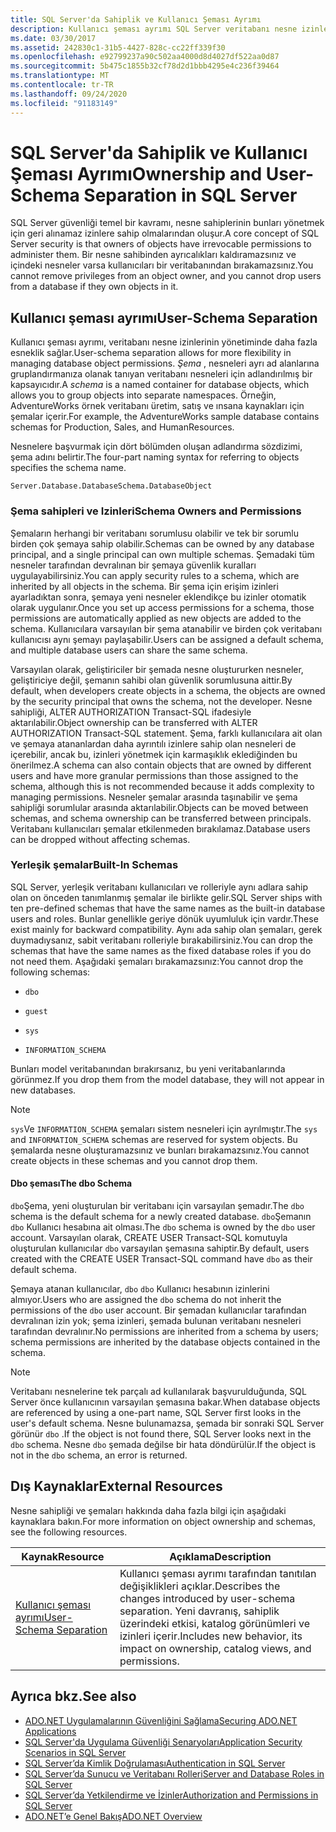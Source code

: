 ```yaml
---
title: SQL Server'da Sahiplik ve Kullanıcı Şeması Ayrımı
description: Kullanıcı şeması ayrımı SQL Server veritabanı nesne izinlerini yönetirken esnekliğe nasıl izin verdiğini öğrenin. Şemalar nesneleri ayrı ad alanlarına gruplar.
ms.date: 03/30/2017
ms.assetid: 242830c1-31b5-4427-828c-cc22ff339f30
ms.openlocfilehash: e92799237a90c502aa4000d8d4027df522aa0d87
ms.sourcegitcommit: 5b475c1855b32cf78d2d1bbb4295e4c236f39464
ms.translationtype: MT
ms.contentlocale: tr-TR
ms.lasthandoff: 09/24/2020
ms.locfileid: "91183149"
---
```

# <a name="ownership-and-user-schema-separation-in-sql-server"></a><span data-ttu-id="35dd4-104">SQL Server'da Sahiplik ve Kullanıcı Şeması Ayrımı</span><span class="sxs-lookup"><span data-stu-id="35dd4-104">Ownership and User-Schema Separation in SQL Server</span></span>

<span data-ttu-id="35dd4-105">SQL Server güvenliği temel bir kavramı, nesne sahiplerinin bunları yönetmek için geri alınamaz izinlere sahip olmalarından oluşur.</span><span class="sxs-lookup"><span data-stu-id="35dd4-105">A core concept of SQL Server security is that owners of objects have irrevocable permissions to administer them.</span></span> <span data-ttu-id="35dd4-106">Bir nesne sahibinden ayrıcalıkları kaldıramazsınız ve içindeki nesneler varsa kullanıcıları bir veritabanından bırakamazsınız.</span><span class="sxs-lookup"><span data-stu-id="35dd4-106">You cannot remove privileges from an object owner, and you cannot drop users from a database if they own objects in it.</span></span>  
  
## <a name="user-schema-separation"></a><span data-ttu-id="35dd4-107">Kullanıcı şeması ayrımı</span><span class="sxs-lookup"><span data-stu-id="35dd4-107">User-Schema Separation</span></span>  

 <span data-ttu-id="35dd4-108">Kullanıcı şeması ayrımı, veritabanı nesne izinlerinin yönetiminde daha fazla esneklik sağlar.</span><span class="sxs-lookup"><span data-stu-id="35dd4-108">User-schema separation allows for more flexibility in managing database object permissions.</span></span> <span data-ttu-id="35dd4-109">*Şema* , nesneleri ayrı ad alanlarına gruplandırmanıza olanak tanıyan veritabanı nesneleri için adlandırılmış bir kapsayıcıdır.</span><span class="sxs-lookup"><span data-stu-id="35dd4-109">A *schema* is a named container for database objects, which allows you to group objects into separate namespaces.</span></span> <span data-ttu-id="35dd4-110">Örneğin, AdventureWorks örnek veritabanı üretim, satış ve ınsana kaynakları için şemalar içerir.</span><span class="sxs-lookup"><span data-stu-id="35dd4-110">For example, the AdventureWorks sample database contains schemas for Production, Sales, and HumanResources.</span></span>  
  
 <span data-ttu-id="35dd4-111">Nesnelere başvurmak için dört bölümden oluşan adlandırma sözdizimi, şema adını belirtir.</span><span class="sxs-lookup"><span data-stu-id="35dd4-111">The four-part naming syntax for referring to objects specifies the schema name.</span></span>  
  
```text
Server.Database.DatabaseSchema.DatabaseObject  
```  
  
### <a name="schema-owners-and-permissions"></a><span data-ttu-id="35dd4-112">Şema sahipleri ve Izinleri</span><span class="sxs-lookup"><span data-stu-id="35dd4-112">Schema Owners and Permissions</span></span>  

 <span data-ttu-id="35dd4-113">Şemaların herhangi bir veritabanı sorumlusu olabilir ve tek bir sorumlu birden çok şemaya sahip olabilir.</span><span class="sxs-lookup"><span data-stu-id="35dd4-113">Schemas can be owned by any database principal, and a single principal can own multiple schemas.</span></span> <span data-ttu-id="35dd4-114">Şemadaki tüm nesneler tarafından devralınan bir şemaya güvenlik kuralları uygulayabilirsiniz.</span><span class="sxs-lookup"><span data-stu-id="35dd4-114">You can apply security rules to a schema, which are inherited by all objects in the schema.</span></span> <span data-ttu-id="35dd4-115">Bir şema için erişim izinleri ayarladıktan sonra, şemaya yeni nesneler eklendikçe bu izinler otomatik olarak uygulanır.</span><span class="sxs-lookup"><span data-stu-id="35dd4-115">Once you set up access permissions for a schema, those permissions are automatically applied as new objects are added to the schema.</span></span> <span data-ttu-id="35dd4-116">Kullanıcılara varsayılan bir şema atanabilir ve birden çok veritabanı kullanıcısı aynı şemayı paylaşabilir.</span><span class="sxs-lookup"><span data-stu-id="35dd4-116">Users can be assigned a default schema, and multiple database users can share the same schema.</span></span>  
  
 <span data-ttu-id="35dd4-117">Varsayılan olarak, geliştiriciler bir şemada nesne oluştururken nesneler, geliştiriciye değil, şemanın sahibi olan güvenlik sorumlusuna aittir.</span><span class="sxs-lookup"><span data-stu-id="35dd4-117">By default, when developers create objects in a schema, the objects are owned by the security principal that owns the schema, not the developer.</span></span> <span data-ttu-id="35dd4-118">Nesne sahipliği, ALTER AUTHORIZATION Transact-SQL ifadesiyle aktarılabilir.</span><span class="sxs-lookup"><span data-stu-id="35dd4-118">Object ownership can be transferred with ALTER AUTHORIZATION Transact-SQL statement.</span></span> <span data-ttu-id="35dd4-119">Şema, farklı kullanıcılara ait olan ve şemaya atananlardan daha ayrıntılı izinlere sahip olan nesneleri de içerebilir, ancak bu, izinleri yönetmek için karmaşıklık eklediğinden bu önerilmez.</span><span class="sxs-lookup"><span data-stu-id="35dd4-119">A schema can also contain objects that are owned by different users and have more granular permissions than those assigned to the schema, although this is not recommended because it adds complexity to managing permissions.</span></span> <span data-ttu-id="35dd4-120">Nesneler şemalar arasında taşınabilir ve şema sahipliği sorumlular arasında aktarılabilir.</span><span class="sxs-lookup"><span data-stu-id="35dd4-120">Objects can be moved between schemas, and schema ownership can be transferred between principals.</span></span> <span data-ttu-id="35dd4-121">Veritabanı kullanıcıları şemalar etkilenmeden bırakılamaz.</span><span class="sxs-lookup"><span data-stu-id="35dd4-121">Database users can be dropped without affecting schemas.</span></span>  
  
### <a name="built-in-schemas"></a><span data-ttu-id="35dd4-122">Yerleşik şemalar</span><span class="sxs-lookup"><span data-stu-id="35dd4-122">Built-In Schemas</span></span>  

 <span data-ttu-id="35dd4-123">SQL Server, yerleşik veritabanı kullanıcıları ve rolleriyle aynı adlara sahip olan on önceden tanımlanmış şemalar ile birlikte gelir.</span><span class="sxs-lookup"><span data-stu-id="35dd4-123">SQL Server ships with ten pre-defined schemas that have the same names as the built-in database users and roles.</span></span> <span data-ttu-id="35dd4-124">Bunlar genellikle geriye dönük uyumluluk için vardır.</span><span class="sxs-lookup"><span data-stu-id="35dd4-124">These exist mainly for backward compatibility.</span></span> <span data-ttu-id="35dd4-125">Aynı ada sahip olan şemaları, gerek duymadıysanız, sabit veritabanı rolleriyle bırakabilirsiniz.</span><span class="sxs-lookup"><span data-stu-id="35dd4-125">You can drop the schemas that have the same names as the fixed database roles if you do not need them.</span></span> <span data-ttu-id="35dd4-126">Aşağıdaki şemaları bırakamazsınız:</span><span class="sxs-lookup"><span data-stu-id="35dd4-126">You cannot drop the following schemas:</span></span>  
  
- `dbo`  
  
- `guest`  
  
- `sys`  
  
- `INFORMATION_SCHEMA`  
  
 <span data-ttu-id="35dd4-127">Bunları model veritabanından bırakırsanız, bu yeni veritabanlarında görünmez.</span><span class="sxs-lookup"><span data-stu-id="35dd4-127">If you drop them from the model database, they will not appear in new databases.</span></span>  
  
> [!NOTE]
> <span data-ttu-id="35dd4-128">`sys`Ve `INFORMATION_SCHEMA` şemaları sistem nesneleri için ayrılmıştır.</span><span class="sxs-lookup"><span data-stu-id="35dd4-128">The `sys` and `INFORMATION_SCHEMA` schemas are reserved for system objects.</span></span> <span data-ttu-id="35dd4-129">Bu şemalarda nesne oluşturamazsınız ve bunları bırakamazsınız.</span><span class="sxs-lookup"><span data-stu-id="35dd4-129">You cannot create objects in these schemas and you cannot drop them.</span></span>  
  
#### <a name="the-dbo-schema"></a><span data-ttu-id="35dd4-130">Dbo şeması</span><span class="sxs-lookup"><span data-stu-id="35dd4-130">The dbo Schema</span></span>  

 <span data-ttu-id="35dd4-131">`dbo`Şema, yeni oluşturulan bir veritabanı için varsayılan şemadır.</span><span class="sxs-lookup"><span data-stu-id="35dd4-131">The `dbo` schema is the default schema for a newly created database.</span></span> <span data-ttu-id="35dd4-132">`dbo`Şemanın `dbo` Kullanıcı hesabına ait olması.</span><span class="sxs-lookup"><span data-stu-id="35dd4-132">The `dbo` schema is owned by the `dbo` user account.</span></span> <span data-ttu-id="35dd4-133">Varsayılan olarak, CREATE USER Transact-SQL komutuyla oluşturulan kullanıcılar `dbo` varsayılan şemasına sahiptir.</span><span class="sxs-lookup"><span data-stu-id="35dd4-133">By default, users created with the CREATE USER Transact-SQL command have `dbo` as their default schema.</span></span>  
  
 <span data-ttu-id="35dd4-134">Şemaya atanan kullanıcılar, `dbo` `dbo` Kullanıcı hesabının izinlerini almıyor.</span><span class="sxs-lookup"><span data-stu-id="35dd4-134">Users who are assigned the `dbo` schema do not inherit the permissions of the `dbo` user account.</span></span> <span data-ttu-id="35dd4-135">Bir şemadan kullanıcılar tarafından devralınan izin yok; şema izinleri, şemada bulunan veritabanı nesneleri tarafından devralınır.</span><span class="sxs-lookup"><span data-stu-id="35dd4-135">No permissions are inherited from a schema by users; schema permissions are inherited by the database objects contained in the schema.</span></span>  
  
> [!NOTE]
> <span data-ttu-id="35dd4-136">Veritabanı nesnelerine tek parçalı ad kullanılarak başvurulduğunda, SQL Server önce kullanıcının varsayılan şemasına bakar.</span><span class="sxs-lookup"><span data-stu-id="35dd4-136">When database objects are referenced by using a one-part name, SQL Server first looks in the user's default schema.</span></span> <span data-ttu-id="35dd4-137">Nesne bulunamazsa, şemada bir sonraki SQL Server görünür `dbo` .</span><span class="sxs-lookup"><span data-stu-id="35dd4-137">If the object is not found there, SQL Server looks next in the `dbo` schema.</span></span> <span data-ttu-id="35dd4-138">Nesne `dbo` şemada değilse bir hata döndürülür.</span><span class="sxs-lookup"><span data-stu-id="35dd4-138">If the object is not in the `dbo` schema, an error is returned.</span></span>  
  
## <a name="external-resources"></a><span data-ttu-id="35dd4-139">Dış Kaynaklar</span><span class="sxs-lookup"><span data-stu-id="35dd4-139">External Resources</span></span>  

 <span data-ttu-id="35dd4-140">Nesne sahipliği ve şemaları hakkında daha fazla bilgi için aşağıdaki kaynaklara bakın.</span><span class="sxs-lookup"><span data-stu-id="35dd4-140">For more information on object ownership and schemas, see the following resources.</span></span>  
  
|<span data-ttu-id="35dd4-141">Kaynak</span><span class="sxs-lookup"><span data-stu-id="35dd4-141">Resource</span></span>|<span data-ttu-id="35dd4-142">Açıklama</span><span class="sxs-lookup"><span data-stu-id="35dd4-142">Description</span></span>|  
|--------------|-----------------|  
|<span data-ttu-id="35dd4-143">[Kullanıcı şeması ayrımı](/previous-versions/sql/sql-server-2008-r2/ms190387(v=sql.105))</span><span class="sxs-lookup"><span data-stu-id="35dd4-143">[User-Schema Separation](/previous-versions/sql/sql-server-2008-r2/ms190387(v=sql.105))</span></span>|<span data-ttu-id="35dd4-144">Kullanıcı şeması ayrımı tarafından tanıtılan değişiklikleri açıklar.</span><span class="sxs-lookup"><span data-stu-id="35dd4-144">Describes the changes introduced by user-schema separation.</span></span> <span data-ttu-id="35dd4-145">Yeni davranış, sahiplik üzerindeki etkisi, katalog görünümleri ve izinleri içerir.</span><span class="sxs-lookup"><span data-stu-id="35dd4-145">Includes new behavior, its impact on ownership, catalog views, and permissions.</span></span>|  
  
## <a name="see-also"></a><span data-ttu-id="35dd4-146">Ayrıca bkz.</span><span class="sxs-lookup"><span data-stu-id="35dd4-146">See also</span></span>

- [<span data-ttu-id="35dd4-147">ADO.NET Uygulamalarının Güvenliğini Sağlama</span><span class="sxs-lookup"><span data-stu-id="35dd4-147">Securing ADO.NET Applications</span></span>](../securing-ado-net-applications.md)
- [<span data-ttu-id="35dd4-148">SQL Server'da Uygulama Güvenliği Senaryoları</span><span class="sxs-lookup"><span data-stu-id="35dd4-148">Application Security Scenarios in SQL Server</span></span>](application-security-scenarios-in-sql-server.md)
- [<span data-ttu-id="35dd4-149">SQL Server’da Kimlik Doğrulaması</span><span class="sxs-lookup"><span data-stu-id="35dd4-149">Authentication in SQL Server</span></span>](authentication-in-sql-server.md)
- [<span data-ttu-id="35dd4-150">SQL Server’da Sunucu ve Veritabanı Rolleri</span><span class="sxs-lookup"><span data-stu-id="35dd4-150">Server and Database Roles in SQL Server</span></span>](server-and-database-roles-in-sql-server.md)
- [<span data-ttu-id="35dd4-151">SQL Server’da Yetkilendirme ve İzinler</span><span class="sxs-lookup"><span data-stu-id="35dd4-151">Authorization and Permissions in SQL Server</span></span>](authorization-and-permissions-in-sql-server.md)
- [<span data-ttu-id="35dd4-152">ADO.NET’e Genel Bakış</span><span class="sxs-lookup"><span data-stu-id="35dd4-152">ADO.NET Overview</span></span>](../ado-net-overview.md)
